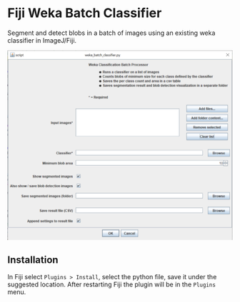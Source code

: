 # Fiji Weka Batch Classifier
Segment and detect blobs in a batch of images using an existing weka classifier in ImageJ/Fiji.

![Fiji Weka Batch Classifier Screenshot](screenshot.png)

## Installation

In Fiji select `Plugins > Install`, select the python file, save it under the suggested location.
After restarting Fiji the plugin will be in the `Plugins` menu.
